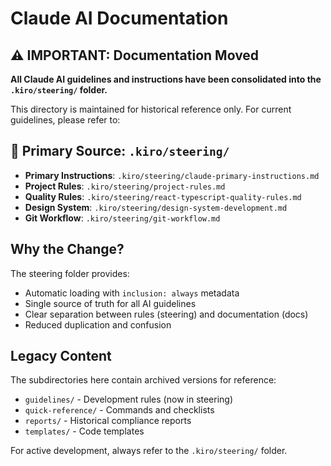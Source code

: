 # Claude AI Documentation

## ⚠️ IMPORTANT: Documentation Moved

**All Claude AI guidelines and instructions have been consolidated into the `.kiro/steering/` folder.**

This directory is maintained for historical reference only. For current guidelines, please refer to:

## 📍 Primary Source: `.kiro/steering/`

- **Primary Instructions**: `.kiro/steering/claude-primary-instructions.md`
- **Project Rules**: `.kiro/steering/project-rules.md`
- **Quality Rules**: `.kiro/steering/react-typescript-quality-rules.md`
- **Design System**: `.kiro/steering/design-system-development.md`
- **Git Workflow**: `.kiro/steering/git-workflow.md`

## Why the Change?

The steering folder provides:

- Automatic loading with `inclusion: always` metadata
- Single source of truth for all AI guidelines
- Clear separation between rules (steering) and documentation (docs)
- Reduced duplication and confusion

## Legacy Content

The subdirectories here contain archived versions for reference:

- `guidelines/` - Development rules (now in steering)
- `quick-reference/` - Commands and checklists
- `reports/` - Historical compliance reports
- `templates/` - Code templates

For active development, always refer to the `.kiro/steering/` folder.

